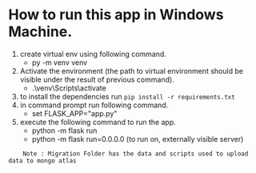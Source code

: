 ﻿# How to run this app in Windows Machine.
1. create virtual env using following command.
    - py -m venv venv
2. Activate the environment (the path to virtual environment should be visible under the result of previous command).
    - .\venv\Scripts\activate
3. to install the dependencies run `pip install -r requirements.txt`  
4. in command prompt run following command.
    - set FLASK_APP="app.py"
5. execute the following command to run the app.
    - python -m flask run 
    - python -m flask run=0.0.0.0 (to run on, externally visible server)


```
    Note : Migration Folder has the data and scripts used to upload data to mongo atlas
```